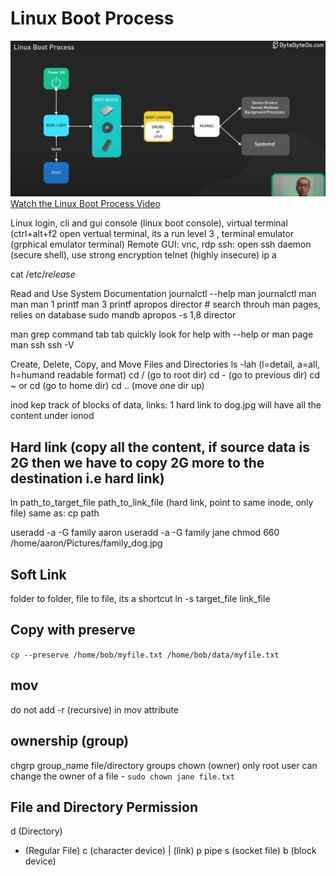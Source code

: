 # Linux Boot Process
![Linux Boot Process](How-linux-boot.png)
[Watch the Linux Boot Process Video](https://www.youtube.com/watch?v=XpFsMB6FoOs&ab_channel=ByteByteGo)

Linux login, cli and gui
console (linux boot console), virtual terminal (ctrl+alt+f2 open vertual terminal, its a run level 3 , terminal emulator (grphical emulator terminal)
Remote GUI: vnc, rdp
ssh: open ssh daemon (secure shell), use strong encryption
telnet (highly insecure)
ip a

 cat /etc/*release*

 Read and Use System Documentation
journalctl --help
man journalctl
 man man
 man 1 printf
 man 3 printf
 apropos director # search throuh man pages, relies on database 
 sudo mandb
 apropos -s 1,8 director

 man grep
 command tab tab
 quickly look for help with --help or man page
 man ssh
 ssh -V

Create, Delete, Copy, and Move Files and Directories
 ls -lah (l=detail, a=all, h=humand readable format)
 cd / (go to root dir)
 cd - (go to previous dir)
cd ~ or cd (go to home dir)
cd .. (move one dir up)

inod kep track of blocks of data, links: 1
hard link to dog.jpg will have all the content under ionod
 ## Hard link (copy all the content, if source data is 2G then we have to copy 2G more to the destination i.e hard link)
 ln path_to_target_file path_to_link_file (hard link, point to same inode, only file)
 same as: cp path

 useradd -a -G family aaron
 useradd -a -G family jane
 chmod 660 /home/aaron/Pictures/family_dog.jpg

 ## Soft Link
 folder to folder, file to file, its a shortcut
 ln -s target_file link_file

 ## Copy with preserve
 `cp --preserve /home/bob/myfile.txt /home/bob/data/myfile.txt`

 ## mov
 do not add -r (recursive) in mov attribute

 ## ownership (group)
 chgrp group_name file/directory
 groups
 chown (owner) only root user can change the owner of a file - `sudo chown jane file.txt`

 ## File and Directory Permission
 d (Directory)
 - (Regular File)
 c (character device)
 | (link)
 p pipe
 s (socket file)
 b (block device)

